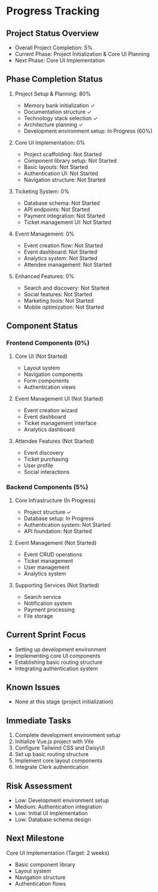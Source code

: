 # Progress Tracking

## Project Status Overview
- Overall Project Completion: 5%
- Current Phase: Project Initialization & Core UI Planning
- Next Phase: Core UI Implementation

## Phase Completion Status
1. Project Setup & Planning: 80%
   - Memory bank initialization ✓
   - Documentation structure ✓
   - Technology stack selection ✓
   - Architecture planning ✓
   - Development environment setup: In Progress (60%)

2. Core UI Implementation: 0%
   - Project scaffolding: Not Started
   - Component library setup: Not Started
   - Basic layouts: Not Started
   - Authentication UI: Not Started
   - Navigation structure: Not Started

3. Ticketing System: 0%
   - Database schema: Not Started
   - API endpoints: Not Started
   - Payment integration: Not Started
   - Ticket management UI: Not Started

4. Event Management: 0%
   - Event creation flow: Not Started
   - Event dashboard: Not Started
   - Analytics system: Not Started
   - Attendee management: Not Started

5. Enhanced Features: 0%
   - Search and discovery: Not Started
   - Social features: Not Started
   - Marketing tools: Not Started
   - Mobile optimization: Not Started

## Component Status

### Frontend Components (0%)
1. Core UI (Not Started)
   - Layout system
   - Navigation components
   - Form components
   - Authentication views

2. Event Management UI (Not Started)
   - Event creation wizard
   - Event dashboard
   - Ticket management interface
   - Analytics dashboard

3. Attendee Features (Not Started)
   - Event discovery
   - Ticket purchasing
   - User profile
   - Social interactions

### Backend Components (5%)
1. Core Infrastructure (In Progress)
   - Project structure ✓
   - Database setup: In Progress
   - Authentication system: Not Started
   - API foundation: Not Started

2. Event Management (Not Started)
   - Event CRUD operations
   - Ticket management
   - User management
   - Analytics system

3. Supporting Services (Not Started)
   - Search service
   - Notification system
   - Payment processing
   - File storage

## Current Sprint Focus
- Setting up development environment
- Implementing core UI components
- Establishing basic routing structure
- Integrating authentication system

## Known Issues
- None at this stage (project initialization)

## Immediate Tasks
1. Complete development environment setup
2. Initialize Vue.js project with Vite
3. Configure Tailwind CSS and DaisyUI
4. Set up basic routing structure
5. Implement core layout components
6. Integrate Clerk authentication

## Risk Assessment
- Low: Development environment setup
- Medium: Authentication integration
- Low: Initial UI implementation
- Low: Database schema design

## Next Milestone
Core UI Implementation (Target: 2 weeks)
- Basic component library
- Layout system
- Navigation structure
- Authentication flows